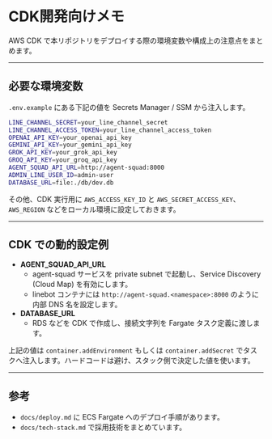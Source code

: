 # CDK開発向けメモ

AWS CDK で本リポジトリをデプロイする際の環境変数や構成上の注意点をまとめます。

---

## 必要な環境変数

`.env.example` にある下記の値を Secrets Manager / SSM から注入します。

```bash
LINE_CHANNEL_SECRET=your_line_channel_secret
LINE_CHANNEL_ACCESS_TOKEN=your_line_channel_access_token
OPENAI_API_KEY=your_openai_api_key
GEMINI_API_KEY=your_gemini_api_key
GROK_API_KEY=your_grok_api_key
GROQ_API_KEY=your_groq_api_key
AGENT_SQUAD_API_URL=http://agent-squad:8000
ADMIN_LINE_USER_ID=admin-user
DATABASE_URL=file:./db/dev.db
```

その他、CDK 実行用に `AWS_ACCESS_KEY_ID` と `AWS_SECRET_ACCESS_KEY`、`AWS_REGION` などをローカル環境に設定しておきます。

---

## CDK での動的設定例

- **AGENT_SQUAD_API_URL**
  - agent-squad サービスを private subnet で起動し、Service Discovery (Cloud Map) を有効にします。
  - linebot コンテナには `http://agent-squad.<namespace>:8000` のように内部 DNS 名を設定します。
- **DATABASE_URL**
  - RDS などを CDK で作成し、接続文字列を Fargate タスク定義に渡します。

上記の値は `container.addEnvironment` もしくは `container.addSecret` でタスクへ注入します。ハードコードは避け、スタック側で決定した値を使います。

---

## 参考

- `docs/deploy.md` に ECS Fargate へのデプロイ手順があります。
- `docs/tech-stack.md` で採用技術をまとめています。
